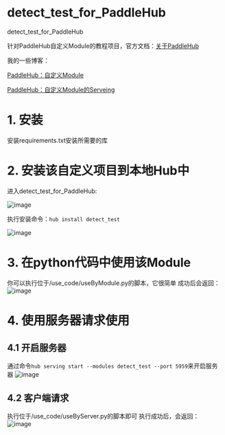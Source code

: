 # detect_test_for_PaddleHub
detect_test_for_PaddleHub

针对PaddleHub自定义Module的教程项目，官方文档：[关于PaddleHub](https://paddlehub.readthedocs.io/zh_CN/release-v2.1/index.html)

我的一些博客：

[PaddleHub：自定义Module](https://blog.csdn.net/qq_40243750/article/details/122577091)

[PaddleHub：自定义Module的Serveing](https://blog.csdn.net/qq_40243750/article/details/122580366)

# 1. 安装
安装requirements.txt安装所需要的库

# 2. 安装该自定义项目到本地Hub中
进入detect_test_for_PaddleHub:

![image](https://user-images.githubusercontent.com/48787805/150083704-ac9ef358-3af6-4bc1-a907-8817bfab0a25.png)

执行安装命令：`hub install detect_test`

![image](https://user-images.githubusercontent.com/48787805/150083740-fdaa44a2-aef5-44c7-97ab-ac7db5f38795.png)

# 3. 在python代码中使用该Module
你可以执行位于/use_code/useByModule.py的脚本，它很简单
成功后会返回：
![image](https://user-images.githubusercontent.com/48787805/150084284-a678b6fa-2e57-424a-9048-929ac8bf19af.png)


# 4. 使用服务器请求使用
## 4.1 开启服务器
通过命令`hub serving start --modules detect_test --port 5959`来开启服务器
![image](https://user-images.githubusercontent.com/48787805/150084032-0831f821-7b24-4f72-9b62-ee22634dff5a.png)

## 4.2 客户端请求

执行位于/use_code/useByServer.py的脚本即可
执行成功后，会返回：
![image](https://user-images.githubusercontent.com/48787805/150084484-3fd5c1b4-d583-48a6-aeb7-05ba58d11047.png)





